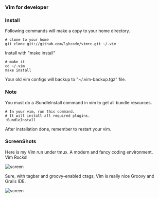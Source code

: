 ### Vim for developer ###

### Install ###

Following commands will make a copy to your home directory.

    # clone to your home
    git clone git://github.com/lyhcode/vimrc.git ~/.vim

Install with "make install"

    # make it
    cd ~/.vim
    make install

Your old vim configs will backup to "~/.vim-backup.tgz" file.

### Note ###

You must do a :BundleInstall command in vim to get all bundle resources.

    # In your vim, run this command.
    # It will install all required plugins.
    :BundleInstall

After installation done, remember to restart your vim.

### ScreenShots ###

Here is my Vim run under tmux. A modern and fancy coding environment. Vim Rocks!

![screen](https://raw.github.com/lyhcode/vimrc/master/screenshot/screen1.png)

Sure, with tagbar and groovy-enabled ctags, Vim is really nice Groovy and Grails IDE.

![screen](https://raw.github.com/lyhcode/vimrc/master/screenshot/screen2.png)
